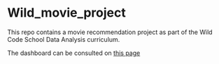 # Wild_movie_project

This repo contains a movie recommendation project as part of the Wild Code School Data Analysis curriculum.

The dashboard can be consulted on [this page](https://share.streamlit.io/guillaumearp/wild_movie_project/main/app.py)
